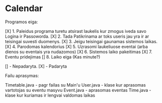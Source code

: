 # Calendar
Programos eiga:

[X] 1. Paleidus programa turetu atsirast laukelis kur zmogus iveda savo Logina ir Passoworda.
[X] 2. Tada Patikrinama ar toks useris jau yra ir ar teisingai suvesti duomenys.
[X]	3. Jeigu teisingai gaunamas sistemos laikas.
[X]	4. Parodomas kalendorius
[X]	5. Uzrasomi laukeliuose eventai (arba dienos su eventais yra nudazomos)
[X]	6. Sistemos laiko pakeitimas
[X]	7. Eventu pridejimas
[]	8. Laiko eiga (Kas minute?)

[] - Nepadaryta. [X] - Padaryta

Failu aprasymas:

Timetable.java - pagr failas su Main'u
User.java - klase kur aprasomas vartotojas su eventu masyvu
Event.java - aprasomas eventas
Time.java - klase kur kuriamas ir lengvai valdomas laikas